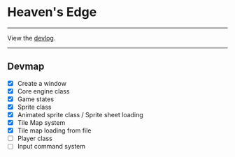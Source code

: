 # Heaven's Edge

***

View the [devlog](devlog/list.md).

***

## Devmap

  - [x] Create a window
  - [x] Core engine class
  - [x] Game states
  - [x] Sprite class
  - [x] Animated sprite class / Sprite sheet loading
  - [x] Tile Map system
  - [x] Tile map loading from file
  - [ ] Player class
  - [ ] Input command system
